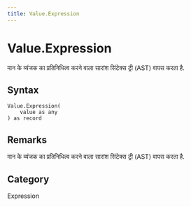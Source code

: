 ```yaml
---
title: Value.Expression
---
```


# Value.Expression


मान के व्यंजक का प्रतिनिधित्व करने वाला सारांश सिंटेक्स ट्री (AST) वापस करता है.


## Syntax

```powerquery
Value.Expression(
    value as any
) as record
```


## Remarks

मान के व्यंजक का प्रतिनिधित्व करने वाला सारांश सिंटेक्स ट्री (AST) वापस करता है.



## Category
Expression
